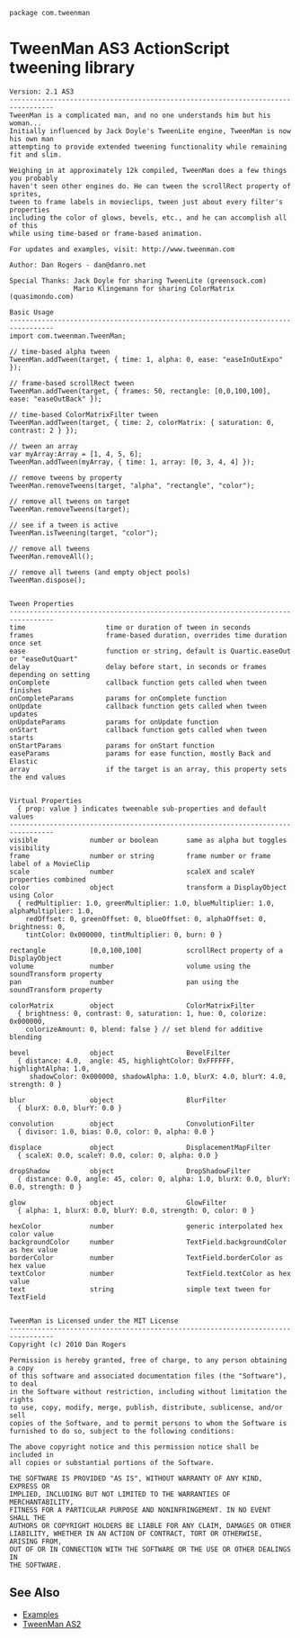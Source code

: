 `package com.tweenman`

TweenMan AS3 ActionScript tweening library
==========================================

	Version: 2.1 AS3
	---------------------------------------------------------------------------------
	TweenMan is a complicated man, and no one understands him but his woman...
	Initially influenced by Jack Doyle's TweenLite engine, TweenMan is now his own man 
	attempting to provide extended tweening functionality while remaining fit and slim.
	
	Weighing in at approximately 12k compiled, TweenMan does a few things you probably 
	haven't seen other engines do. He can tween the scrollRect property of sprites, 
	tween to frame labels in movieclips, tween just about every filter's properties 
	including the color of glows, bevels, etc., and he can accomplish all of this 
	while using time-based or frame-based animation.
	
	For updates and examples, visit: http://www.tweenman.com
	
	Author: Dan Rogers - dan@danro.net
	
	Special Thanks:	Jack Doyle for sharing TweenLite (greensock.com)
					Mario Klingemann for sharing ColorMatrix (quasimondo.com)
	
	Basic Usage
	---------------------------------------------------------------------------------
	import com.tweenman.TweenMan;

	// time-based alpha tween
	TweenMan.addTween(target, { time: 1, alpha: 0, ease: "easeInOutExpo" });

	// frame-based scrollRect tween
	TweenMan.addTween(target, { frames: 50, rectangle: [0,0,100,100], ease: "easeOutBack" });

	// time-based ColorMatrixFilter tween
	TweenMan.addTween(target, { time: 2, colorMatrix: { saturation: 0, contrast: 2 } });

	// tween an array
	var myArray:Array = [1, 4, 5, 6];
	TweenMan.addTween(myArray, { time: 1, array: [0, 3, 4, 4] });

	// remove tweens by property
	TweenMan.removeTweens(target, "alpha", "rectangle", "color");

	// remove all tweens on target
	TweenMan.removeTweens(target);

	// see if a tween is active
	TweenMan.isTweening(target, "color");
	
	// remove all tweens
	TweenMan.removeAll();
	
	// remove all tweens (and empty object pools)
	TweenMan.dispose();


	Tween Properties
	---------------------------------------------------------------------------------
	time					time or duration of tween in seconds
	frames					frame-based duration, overrides time duration once set
	ease					function or string, default is Quartic.easeOut or "easeOutQuart"
	delay					delay before start, in seconds or frames depending on setting
	onComplete				callback function gets called when tween finishes
	onCompleteParams		params for onComplete function
	onUpdate				callback function gets called when tween updates
	onUpdateParams			params for onUpdate function
	onStart					callback function gets called when tween starts
	onStartParams			params for onStart function
	easeParams				params for ease function, mostly Back and Elastic
	array					if the target is an array, this property sets the end values


	Virtual Properties  
	  { prop: value } indicates tweenable sub-properties and default values
	---------------------------------------------------------------------------------
	visible				number or boolean		same as alpha but toggles visibility
	frame				number or string		frame number or frame label of a MovieClip
	scale				number					scaleX and scaleY properties combined
	color				object					transform a DisplayObject using Color
	  { redMultiplier: 1.0, greenMultiplier: 1.0, blueMultiplier: 1.0, alphaMultiplier: 1.0, 
		redOffset: 0, greenOffset: 0, blueOffset: 0, alphaOffset: 0, brightness: 0,
		tintColor: 0x000000, tintMultiplier: 0, burn: 0 }
	
	rectangle			[0,0,100,100]			scrollRect property of a DisplayObject
	volume				number					volume using the soundTransform property
	pan					number					pan using the soundTransform property
	
	colorMatrix			object					ColorMatrixFilter
	  { brightness: 0, contrast: 0, saturation: 1, hue: 0, colorize: 0x000000, 
		colorizeAmount: 0, blend: false } // set blend for additive blending
	
	bevel				object					BevelFilter
	  { distance: 4.0,  angle: 45, highlightColor: 0xFFFFFF, highlightAlpha: 1.0, 
		 shadowColor: 0x000000, shadowAlpha: 1.0, blurX: 4.0, blurY: 4.0, strength: 0 }
	
	blur				object					BlurFilter
	  { blurX: 0.0, blurY: 0.0 }
	
	convolution			object					ConvolutionFilter
	  { divisor: 1.0, bias: 0.0, color: 0, alpha: 0.0 }
	
	displace			object					DisplacementMapFilter
	  { scaleX: 0.0, scaleY: 0.0, color: 0, alpha: 0.0 }
	
	dropShadow			object					DropShadowFilter
	  { distance: 0.0, angle: 45, color: 0, alpha: 1.0, blurX: 0.0, blurY: 0.0, strength: 0 }
	
	glow				object					GlowFilter
	  { alpha: 1, blurX: 0.0, blurY: 0.0, strength: 0, color: 0 }
	
	hexColor			number					generic interpolated hex color value
	backgroundColor		number					TextField.backgroundColor as hex value
	borderColor			number					TextField.borderColor as hex value
	textColor			number					TextField.textColor as hex value
	text				string					simple text tween for TextField


	TweenMan is Licensed under the MIT License
	---------------------------------------------------------------------------------
	Copyright (c) 2010 Dan Rogers

	Permission is hereby granted, free of charge, to any person obtaining a copy
	of this software and associated documentation files (the "Software"), to deal
	in the Software without restriction, including without limitation the rights
	to use, copy, modify, merge, publish, distribute, sublicense, and/or sell
	copies of the Software, and to permit persons to whom the Software is
	furnished to do so, subject to the following conditions:

	The above copyright notice and this permission notice shall be included in
	all copies or substantial portions of the Software.

	THE SOFTWARE IS PROVIDED "AS IS", WITHOUT WARRANTY OF ANY KIND, EXPRESS OR
	IMPLIED, INCLUDING BUT NOT LIMITED TO THE WARRANTIES OF MERCHANTABILITY,
	FITNESS FOR A PARTICULAR PURPOSE AND NONINFRINGEMENT. IN NO EVENT SHALL THE
	AUTHORS OR COPYRIGHT HOLDERS BE LIABLE FOR ANY CLAIM, DAMAGES OR OTHER
	LIABILITY, WHETHER IN AN ACTION OF CONTRACT, TORT OR OTHERWISE, ARISING FROM,
	OUT OF OR IN CONNECTION WITH THE SOFTWARE OR THE USE OR OTHER DEALINGS IN
	THE SOFTWARE.

See Also
--------

* [Examples](http://github.com/danro/tweenman-examples)
* [TweenMan AS2](http://github.com/danro/tweenman-as2)
